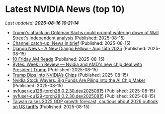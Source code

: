 # Latest NVIDIA News (top 10)
_Last updated: **2025-08-16 10:21:14**_

- [Trump's attack on Goldman Sachs could prompt watering down of Wall Street's independent analysis](https://economictimes.indiatimes.com/news/international/business/trumps-attack-on-goldman-sachs-could-prompt-watering-down-of-wall-streets-independent-analysis/articleshow/123321042.cms) (Published: 2025-08-15)
- [Channel catch-up: News in brief](https://www.computerweekly.com/microscope/news/366629336/Channel-catch-up-News-in-brief) (Published: 2025-08-15)
- [Django News - A New Django Fellow - Aug 15th 2025](https://django-news.com/issues/298) (Published: 2025-08-15)
- [10 Friday AM Reads](https://ritholtz.com/2025/08/10-friday-am-reads-462/) (Published: 2025-08-15)
- [Bytes: Week in Review — Nvidia and AMD's new chip deal with President Trump](https://www.marketplace.org/episode/2025/08/15/bytes-week-in-review-nvidias-new-chip-deal) (Published: 2025-08-15)
- [Trump Dips into NVIDIA’s Chips](https://slate.com/podcasts/what-next-tbd/2025/08/nvidia-opens-china-by-paying-trump) (Published: 2025-08-15)
- [Nvidia Stock Wavers. Big Funds Are Piling Into the AI Chip Maker](https://biztoc.com/x/39665bc19ef43b26) (Published: 2025-08-15)
- [nvfuser-cu128-torch28 0.2.30.dev20250815](https://pypi.org/project/nvfuser-cu128-torch28/0.2.30.dev20250815/) (Published: 2025-08-15)
- [nvfuser-cu129-torch28 0.2.30.dev20250815](https://pypi.org/project/nvfuser-cu129-torch28/0.2.30.dev20250815/) (Published: 2025-08-15)
- [Taiwan raises 2025 GDP growth forecast, cautious about 2026 outlook on US tariffs](https://www.channelnewsasia.com/business/taiwan-raises-2025-gdp-growth-forecast-cautious-about-2026-outlook-us-tariffs-5296386) (Published: 2025-08-15)
